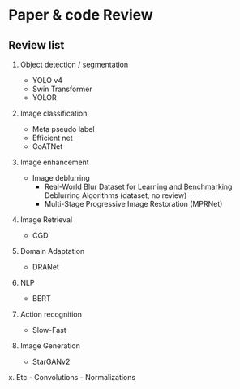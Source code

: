 # Paper & code Review
## Review list
1.	Object detection / segmentation
    - YOLO v4
    - Swin Transformer
    - YOLOR
    
2.	Image classification
    - Meta pseudo label
    - Efficient net
    - CoATNet

3. Image enhancement
    - Image deblurring
        - Real-World Blur Dataset for Learning and Benchmarking Deblurring Algorithms (dataset, no review)
        - Multi-Stage Progressive Image Restoration (MPRNet) 

4. Image Retrieval
    - CGD

5. Domain Adaptation
    - DRANet

6. NLP
    - BERT

7. Action recognition
    - Slow-Fast

8. Image Generation
    - StarGANv2

x. Etc
    - Convolutions
    - Normalizations


    
